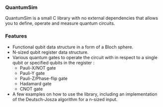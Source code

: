 ### QuantumSim
QuantumSim is a small C library with no external dependencies that allows you to define, operate and measure quantum circuits.

### Features
- Functional qubit data structure in a form of a Bloch sphere.
- N-sized qubit register data structure.
- Various quantum gates to operate the circuit with in respect to a single qubit or specified qubits in the register :
	- Pauli-X/NOT gate
	- Pauli-Y gate
	- Pauli-Z/Phase-flip gate
	- Hadamard gate
	- CNOT gate
- A few examples on how to use the library, including an implementation of the Deutsch-Josza algorithm for a n-sized input.
